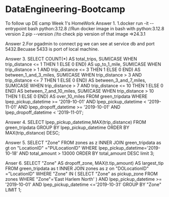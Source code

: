 # DataEngineering-Bootcamp
To follow up DE camp
Week 1's HomeWork
Answer 1. 
1.docker run -it --entrypoint bash python:3.12.8 //Run docker image in bash with python:3.12.8 version
2.pip --version  //to check pip version of that image =>24.3.1

Answer 2.For pgadmin to connect pg we can see at service db and port 5432.Becuase 5433 is port of local machine.

Answer 3.
SELECT
  COUNT(*) AS total_trips,
  SUM(CASE WHEN trip_distance <= 1 THEN 1 ELSE 0 END) AS up_to_1_mile,
  SUM(CASE WHEN trip_distance > 1 AND trip_distance <= 3 THEN 1 ELSE 0 END) AS between_1_and_3_miles,
  SUM(CASE WHEN trip_distance > 3 AND trip_distance <= 7 THEN 1 ELSE 0 END) AS between_3_and_7_miles,
  SUM(CASE WHEN trip_distance > 7 AND trip_distance <= 10 THEN 1 ELSE 0 END) AS between_7_and_10_miles,
  SUM(CASE WHEN trip_distance > 10 THEN 1 ELSE 0 END) AS over_10_miles
FROM
   green_tripdata
WHERE
  lpep_pickup_datetime >= '2019-10-01' AND lpep_pickup_datetime < '2019-11-01'
  AND lpep_dropoff_datetime >= '2019-10-01' AND lpep_dropoff_datetime < '2019-11-01';

Answer 4.
SELECT lpep_pickup_datetime,MAX(trip_distance)
FROM green_tripdata
GROUP BY lpep_pickup_datetime
ORDER BY MAX(trip_distance) DESC;

Answer 5.
SELECT "Zone" 
FROM zones as z
INNER JOIN green_tripdata as gt
on "LocationID" ="PULocationID"
WHERE lpep_pickup_datetime='2019-10-18' AND
total_amount > 13000
ORDER BY total_amount DESC
limit 3;

Anser 6.
SELECT
  "Zone"  AS dropoff_zone,
  MAX(t.tip_amount) AS largest_tip
FROM
  green_tripdata as t
INNER JOIN zones as z
on "DOLocationID" ="LocationID"
WHERE "Zone" IN (
SELECT "Zone" as pickup_zone
FROM zones
WHERE "Zone"='East Harlem North'
) AND lpep_pickup_datetime >= '2019-10-01' AND lpep_pickup_datetime <='2019-10-31'
GROUP BY "Zone"
LIMIT 1;

